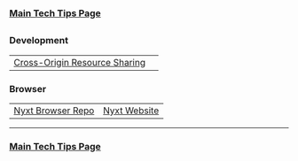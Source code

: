 ### [Main Tech Tips Page](https://github.com/sethfuller/tips/blob/main/tech_tips/README.md)

<a name="top"></a>
----------

### Development
|                                                                                         |   |
|-----------------------------------------------------------------------------------------|---|
| [Cross-Origin Resource Sharing](https://developer.mozilla.org/en-US/docs/Web/HTTP/CORS) |   |

### Browser
|                                                             |                                              |
|-------------------------------------------------------------|----------------------------------------------|
| [Nyxt Browser Repo](https://github.com/atlas-engineer/nyxt) | [Nyxt Website](https://nyxt.atlas.engineer/) |

----------

### [Main Tech Tips Page](https://github.com/sethfuller/tips/blob/main/tech_tips/README.md)


